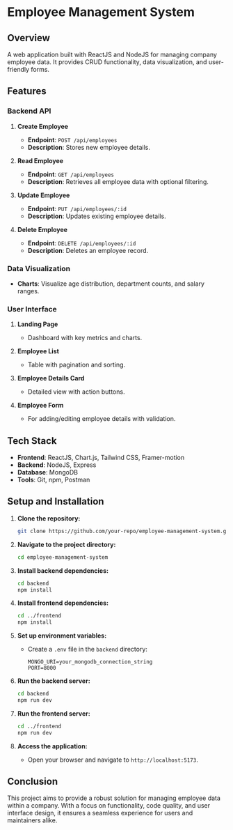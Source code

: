 # Employee Management System

## Overview

A web application built with ReactJS and NodeJS for managing company employee data. It provides CRUD functionality, data visualization, and user-friendly forms.

## Features

### Backend API

1. **Create Employee**
   - **Endpoint**: `POST /api/employees`
   - **Description**: Stores new employee details.
   
2. **Read Employee**
   - **Endpoint**: `GET /api/employees`
   - **Description**: Retrieves all employee data with optional filtering.
   
3. **Update Employee**
   - **Endpoint**: `PUT /api/employees/:id`
   - **Description**: Updates existing employee details.
   
4. **Delete Employee**
   - **Endpoint**: `DELETE /api/employees/:id`
   - **Description**: Deletes an employee record.

### Data Visualization

- **Charts**: Visualize age distribution, department counts, and salary ranges.

### User Interface

1. **Landing Page**
   - Dashboard with key metrics and charts.
   
2. **Employee List**
   - Table with pagination and sorting.

3. **Employee Details Card**
   - Detailed view with action buttons.

4. **Employee Form**
   - For adding/editing employee details with validation.

## Tech Stack

- **Frontend**: ReactJS, Chart.js, Tailwind CSS, Framer-motion
- **Backend**: NodeJS, Express
- **Database**: MongoDB
- **Tools**: Git, npm, Postman

## Setup and Installation

1. **Clone the repository:**
   ```bash
   git clone https://github.com/your-repo/employee-management-system.git
   ```

2. **Navigate to the project directory:**
   ```bash
   cd employee-management-system
   ```

3. **Install backend dependencies:**
   ```bash
   cd backend
   npm install
   ```

4. **Install frontend dependencies:**
   ```bash
   cd ../frontend
   npm install
   ```

5. **Set up environment variables:**
   - Create a `.env` file in the `backend` directory:
     ```env
     MONGO_URI=your_mongodb_connection_string
     PORT=8000
     ```

6. **Run the backend server:**
   ```bash
   cd backend
   npm run dev
   ```

7. **Run the frontend server:**
   ```bash
   cd ../frontend
   npm run dev
   ```

8. **Access the application:**
   - Open your browser and navigate to `http://localhost:5173`.

## Conclusion

This project aims to provide a robust solution for managing employee data within a company. With a focus on functionality, code quality, and user interface design, it ensures a seamless experience for users and maintainers alike.